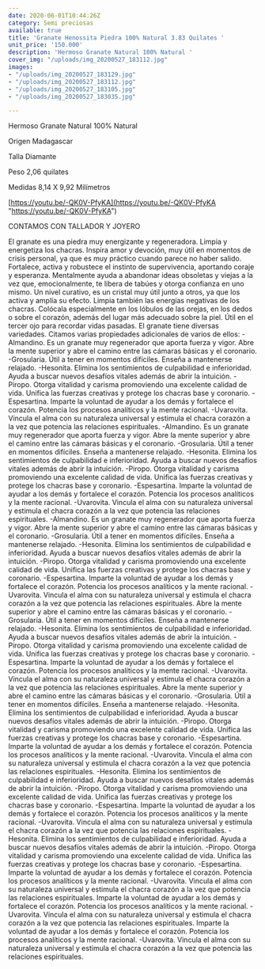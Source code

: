 ```yaml
---
date: 2020-06-01T10:44:26Z
category: Semi preciosas
available: true
title: 'Granate Henossita Piedra 100% Natural 3.83 Quilates '
unit_price: '150.000'
description: 'Hermoso Granate Natural 100% Natural '
cover_img: "/uploads/img_20200527_183112.jpg"
images:
- "/uploads/img_20200527_183129.jpg"
- "/uploads/img_20200527_183112.jpg"
- "/uploads/img_20200527_183105.jpg"
- "/uploads/img_20200527_183035.jpg"

---
```

Hermoso Granate Natural 100% Natural 

Origen Madagascar 

Talla Diamante  

Peso 2,06 quilates 

Medidas 8,14 X 9,92 Milímetros 

[https://youtu.be/-QK0V-PfyKA](https://youtu.be/-QK0V-PfyKA "https://youtu.be/-QK0V-PfyKA")

CONTAMOS CON TALLADOR Y JOYERO 

El granate es una piedra muy energizante y regeneradora. Limpia y energetiza los chacras. Inspira amor y devoción, muy útil en momentos de crisis personal, ya que es muy práctico cuando parece no haber salido. Fortalece, activa y robustece el instinto de supervivencia, aportando coraje y esperanza. Mentalmente ayuda a abandonar ideas obsoletas y viejas a la vez que, emocionalmente, te libera de tabúes y otorga confianza en uno mismo. Un nivel curativo, es un cristal muy útil junto a otros, ya que los activa y amplía su efecto. Limpia también las energías negativas de los chacras. Colócala especialmente en los lóbulos de las orejas, en los dedos o sobre el corazón, además del lugar más adecuado sobre la piel. Útil en el tercer ojo para recordar vidas pasadas. El granate tiene diversas variedades. Citamos varias propiedades adicionales de varios de ellos: -Almandino. Es un granate muy regenerador que aporta fuerza y ​​vigor. Abre la mente superior y abre el camino entre las cámaras básicas y el coronario. -Grosularia. Útil a tener en momentos difíciles. Enseña a mantenerse relajado. -Hesonita. Elimina los sentimientos de culpabilidad e inferioridad. Ayuda a buscar nuevos desafíos vitales además de abrir la intuición. -Piropo. Otorga vitalidad y carisma promoviendo una excelente calidad de vida. Unifica las fuerzas creativas y protege los chacras base y coronario. -Espesartina. Imparte la voluntad de ayudar a los demás y fortalece el corazón. Potencia los procesos analíticos y la mente racional. -Uvarovita. Vincula el alma con su naturaleza universal y estimula el chacra corazón a la vez que potencia las relaciones espirituales. -Almandino. Es un granate muy regenerador que aporta fuerza y ​​vigor. Abre la mente superior y abre el camino entre las cámaras básicas y el coronario. -Grosularia. Útil a tener en momentos difíciles. Enseña a mantenerse relajado. -Hesonita. Elimina los sentimientos de culpabilidad e inferioridad. Ayuda a buscar nuevos desafíos vitales además de abrir la intuición. -Piropo. Otorga vitalidad y carisma promoviendo una excelente calidad de vida. Unifica las fuerzas creativas y protege los chacras base y coronario. -Espesartina. Imparte la voluntad de ayudar a los demás y fortalece el corazón. Potencia los procesos analíticos y la mente racional. -Uvarovita. Vincula el alma con su naturaleza universal y estimula el chacra corazón a la vez que potencia las relaciones espirituales. -Almandino. Es un granate muy regenerador que aporta fuerza y ​​vigor. Abre la mente superior y abre el camino entre las cámaras básicas y el coronario. -Grosularia. Útil a tener en momentos difíciles. Enseña a mantenerse relajado. -Hesonita. Elimina los sentimientos de culpabilidad e inferioridad. Ayuda a buscar nuevos desafíos vitales además de abrir la intuición. -Piropo. Otorga vitalidad y carisma promoviendo una excelente calidad de vida. Unifica las fuerzas creativas y protege los chacras base y coronario. -Espesartina. Imparte la voluntad de ayudar a los demás y fortalece el corazón. Potencia los procesos analíticos y la mente racional. -Uvarovita. Vincula el alma con su naturaleza universal y estimula el chacra corazón a la vez que potencia las relaciones espirituales. Abre la mente superior y abre el camino entre las cámaras básicas y el coronario. -Grosularia. Útil a tener en momentos difíciles. Enseña a mantenerse relajado. -Hesonita. Elimina los sentimientos de culpabilidad e inferioridad. Ayuda a buscar nuevos desafíos vitales además de abrir la intuición. -Piropo. Otorga vitalidad y carisma promoviendo una excelente calidad de vida. Unifica las fuerzas creativas y protege los chacras base y coronario. -Espesartina. Imparte la voluntad de ayudar a los demás y fortalece el corazón. Potencia los procesos analíticos y la mente racional. -Uvarovita. Vincula el alma con su naturaleza universal y estimula el chacra corazón a la vez que potencia las relaciones espirituales. Abre la mente superior y abre el camino entre las cámaras básicas y el coronario. -Grosularia. Útil a tener en momentos difíciles. Enseña a mantenerse relajado. -Hesonita. Elimina los sentimientos de culpabilidad e inferioridad. Ayuda a buscar nuevos desafíos vitales además de abrir la intuición. -Piropo. Otorga vitalidad y carisma promoviendo una excelente calidad de vida. Unifica las fuerzas creativas y protege los chacras base y coronario. -Espesartina. Imparte la voluntad de ayudar a los demás y fortalece el corazón. Potencia los procesos analíticos y la mente racional. -Uvarovita. Vincula el alma con su naturaleza universal y estimula el chacra corazón a la vez que potencia las relaciones espirituales. -Hesonita. Elimina los sentimientos de culpabilidad e inferioridad. Ayuda a buscar nuevos desafíos vitales además de abrir la intuición. -Piropo. Otorga vitalidad y carisma promoviendo una excelente calidad de vida. Unifica las fuerzas creativas y protege los chacras base y coronario. -Espesartina. Imparte la voluntad de ayudar a los demás y fortalece el corazón. Potencia los procesos analíticos y la mente racional. -Uvarovita. Vincula el alma con su naturaleza universal y estimula el chacra corazón a la vez que potencia las relaciones espirituales. -Hesonita. Elimina los sentimientos de culpabilidad e inferioridad. Ayuda a buscar nuevos desafíos vitales además de abrir la intuición. -Piropo. Otorga vitalidad y carisma promoviendo una excelente calidad de vida. Unifica las fuerzas creativas y protege los chacras base y coronario. -Espesartina. Imparte la voluntad de ayudar a los demás y fortalece el corazón. Potencia los procesos analíticos y la mente racional. -Uvarovita. Vincula el alma con su naturaleza universal y estimula el chacra corazón a la vez que potencia las relaciones espirituales. Imparte la voluntad de ayudar a los demás y fortalece el corazón. Potencia los procesos analíticos y la mente racional. -Uvarovita. Vincula el alma con su naturaleza universal y estimula el chacra corazón a la vez que potencia las relaciones espirituales. Imparte la voluntad de ayudar a los demás y fortalece el corazón. Potencia los procesos analíticos y la mente racional. -Uvarovita. Vincula el alma con su naturaleza universal y estimula el chacra corazón a la vez que potencia las relaciones espirituales.